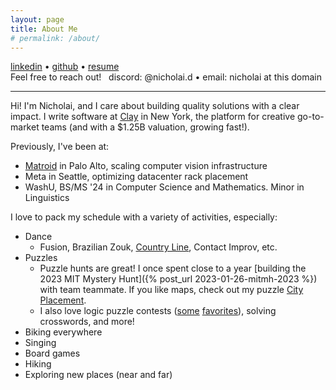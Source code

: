 ```yaml
---
layout: page
title: About Me
# permalink: /about/
---
```


[linkedin](https://www.linkedin.com/in/nicholai-dimov/) • [github](https://github.com/ndimov) • [resume](/resume.pdf) \
Feel free to reach out! &nbsp; discord: @nicholai.d • email: nicholai at this domain

---

Hi! I'm Nicholai, and I care about building quality solutions with a clear impact. I write software at [Clay](https://www.clay.com/) in New York, the platform for creative go-to-market teams (and with a $1.25B valuation, growing fast!).
<!-- I'm passionate about solving interesting problems, whether it's in software engineering, math, or puzzles. -->

Previously, I've been at:
* [Matroid](https://matroid.com/) in Palo Alto, scaling computer vision infrastructure
* Meta in Seattle, optimizing datacenter rack placement
* WashU, BS/MS '24 in Computer Science and Mathematics. Minor in Linguistics

I love to pack my schedule with a variety of activities, especially:
* Dance
    - Fusion, Brazilian Zouk, [Country Line](nyc-line), Contact Improv, etc.
* Puzzles
    - Puzzle hunts are great! I once spent close to a year [building the 2023 MIT Mystery Hunt]({% post_url 2023-01-26-mitmh-2023 %}) with team teammate. If you like maps, check out my puzzle [City Placement](https://puzzles.mit.edu/2023/interestingthings.museum/puzzles/city-placement).
    - I also love logic puzzle contests ([some](https://gp.worldpuzzle.org/) [favorites](https://logicmastersindia.com/)), solving crosswords, and more!
* Biking everywhere
* Singing
* Board games
* Hiking
* Exploring new places (near and far)
